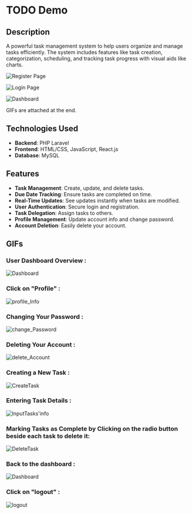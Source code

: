 # TODO Demo

## Description
A powerful task management system to help users organize and manage tasks efficiently. The system includes features like task creation, categorization, scheduling, and tracking task progress with visual aids like charts.

![Register Page](/assets/Sign%20Up.png)
<br>

![Login Page](/assets/login.png)
<br>

![Dashboard](/assets/Task%20List.png)
<br>

GIFs are attached at the end.


## Technologies Used
- **Backend**: PHP Laravel
- **Frontend**: HTML/CSS, JavaScript, React.js
- **Database**: MySQL


## Features
- **Task Management**: Create, update, and delete tasks.
- **Due Date Tracking**: Ensure tasks are completed on time.
- **Real-Time Updates**: See updates instantly when tasks are modified.
- **User Authentication**: Secure login and registration.
- **Task Delegation**: Assign tasks to others.
- **Profile Management**: Update account info and change password.
- **Account Deletion**: Easily delete your account.


## GIFs

### User Dashboard Overview :
![Dashboard](/assets/emptyDashboard.gif)
<br>

### Click on "Profile" :
![profile_Info](/assets/profileInfo.gif)
<br>

### Changing Your Password :
![change_Password](/assets/changePass.gif)
<br>

### Deleting Your Account :
![delete_Account](/assets/deleteAccount.gif)
<br>

### Creating a New Task :
![CreateTask](/assets/createNewTask.gif)
<br>

### Entering Task Details :
![InputTasks'info](/assets/creatingTask.gif)
<br>

### Marking Tasks as Complete by Clicking on the radio button beside each task to delete it:
![DeleteTask](/assets/deleteTask.gif)
<br>

### Back to the dashboard :
![Dashboard](/assets/emptyDashboard.gif)
<br>

### Click on "logout" :
![logout](/assets/logout.gif)
<br>